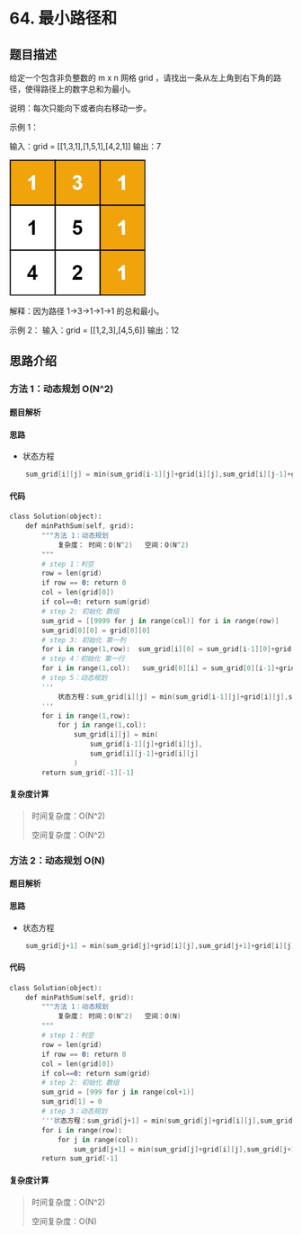 # 64. 最小路径和

## 题目描述

给定一个包含非负整数的 m x n 网格 grid ，请找出一条从左上角到右下角的路径，使得路径上的数字总和为最小。

说明：每次只能向下或者向右移动一步。

示例 1：

输入：grid = [[1,3,1],[1,5,1],[4,2,1]]
输出：7

![](img/minpath.jpg)

解释：因为路径 1→3→1→1→1 的总和最小。

示例 2：
输入：grid = [[1,2,3],[4,5,6]]
输出：12

## 思路介绍

### 方法 1：动态规划  O(N^2)

#### 题目解析

#### 思路

- 状态方程

```s
    sum_grid[i][j] = min(sum_grid[i-1][j]+grid[i][j],sum_grid[i][j-1]+grid[i][j])
```

#### 代码

```s
class Solution(object):
    def minPathSum(self, grid):
        """方法 1：动态规划 
            复杂度： 时间：O(N^2)   空间：O(N^2)
        """
        # step 1：判空
        row = len(grid)
        if row == 0: return 0
        col = len(grid[0])
        if col==0: return sum(grid)
        # step 2: 初始化 数组
        sum_grid = [[9999 for j in range(col)] for i in range(row)]
        sum_grid[0][0] = grid[0][0]
        # step 3: 初始化 第一列
        for i in range(1,row):  sum_grid[i][0] = sum_grid[i-1][0]+grid[i][0]
        # step 4：初始化 第一行
        for i in range(1,col):   sum_grid[0][i] = sum_grid[0][i-1]+grid[0][i]
        # step 5：动态规划 
        '''
            状态方程：sum_grid[i][j] = min(sum_grid[i-1][j]+grid[i][j],sum_grid[i][j-1]+grid[i][j])
        '''
        for i in range(1,row):
            for j in range(1,col):
                sum_grid[i][j] = min(
                    sum_grid[i-1][j]+grid[i][j],
                    sum_grid[i][j-1]+grid[i][j]
                )
        return sum_grid[-1][-1]
```

#### 复杂度计算

> 时间复杂度：O(N^2)
>  
> 空间复杂度：O(N^2)

### 方法 2：动态规划  O(N)

#### 题目解析

#### 思路

- 状态方程

```s
    sum_grid[j+1] = min(sum_grid[j]+grid[i][j],sum_grid[j+1]+grid[i][j])
```
#### 代码

```s
class Solution(object):
    def minPathSum(self, grid):
        """方法 1：动态规划 
            复杂度： 时间：O(N^2)   空间：O(N)
        """
        # step 1：判空
        row = len(grid)
        if row == 0: return 0
        col = len(grid[0])
        if col==0: return sum(grid)
        # step 2: 初始化 数组
        sum_grid = [999 for j in range(col+1)] 
        sum_grid[1] = 0
        # step 3：动态规划
        '''状态方程：sum_grid[j+1] = min(sum_grid[j]+grid[i][j],sum_grid[j+1]+grid[i][j])'''
        for i in range(row):
            for j in range(col):
                sum_grid[j+1] = min(sum_grid[j]+grid[i][j],sum_grid[j+1]+grid[i][j])
        return sum_grid[-1]
```

#### 复杂度计算

> 时间复杂度：O(N^2)
>  
> 空间复杂度：O(N)